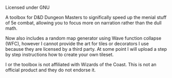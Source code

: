 Licensed under GNU

A toolbox for D&D Dungeon Masters to significally speed up the menial stuff of 5e combat, allowing you to focus more on narration rather than the dull math. 

Now also includes a random map generator using Wave function collapse (WFC), however I cannot provide the art for tiles or decorators I use because they are licensed by a third party. At some point I will upload a step by step instructions how to create your own tileset. 

I or the toolbox is not affiliated with Wizards of the Coast. This is not an official product and they do not endorse it. 
